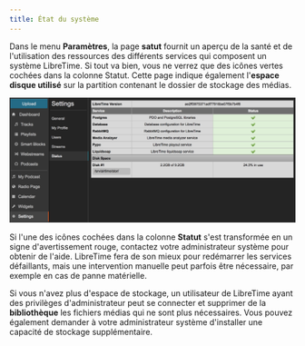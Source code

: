 ```yaml
---
title: État du système
---
```


Dans le menu **Paramètres**, la page **satut** fournit un aperçu de la santé et de l'utilisation des ressources des différents services qui composent un système LibreTime. Si tout va bien, vous ne verrez que des icônes vertes cochées dans la colonne Statut. Cette page indique également l'**espace disque utilisé** sur la partition contenant le dossier de stockage des médias.

![](./status-screenshot521-system_status_240.png)

Si l'une des icônes cochées dans la colonne **Statut** s'est transformée en un signe d'avertissement rouge, contactez votre administrateur système pour obtenir de l'aide. LibreTime fera de son mieux pour redémarrer les services défaillants, mais une intervention manuelle peut parfois être nécessaire, par exemple en cas de panne matérielle.

Si vous n'avez plus d'espace de stockage, un utilisateur de LibreTime ayant des privilèges d'administrateur peut se connecter et supprimer de la **bibliothèque** les fichiers médias qui ne sont plus nécessaires. Vous pouvez également demander à votre administrateur système d'installer une capacité de stockage supplémentaire.
